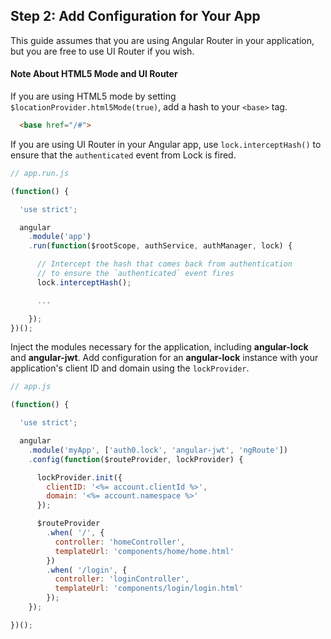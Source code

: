 ## Step 2: Add Configuration for Your App

This guide assumes that you are using Angular Router in your application, but you are free to use UI Router if you wish.

#### Note About HTML5 Mode and UI Router

If you are using HTML5 mode by setting `$locationProvider.html5Mode(true)`, add a hash to your `<base>` tag.

```html
  <base href="/#">
```

If you are using UI Router in your Angular app, use `lock.interceptHash()` to ensure that the `authenticated` event from Lock is fired.

```js
// app.run.js

(function() {

  'use strict';

  angular
    .module('app')
    .run(function($rootScope, authService, authManager, lock) {

      // Intercept the hash that comes back from authentication
      // to ensure the `authenticated` event fires
      lock.interceptHash();

      ...

    });
})();
```

Inject the modules necessary for the application, including **angular-lock** and **angular-jwt**. Add configuration for an **angular-lock** instance with your application's client ID and domain using the `lockProvider`.

```js
// app.js

(function() {

  'use strict';

  angular
    .module('myApp', ['auth0.lock', 'angular-jwt', 'ngRoute'])
    .config(function($routeProvider, lockProvider) {

      lockProvider.init({
        clientID: '<%= account.clientId %>',
        domain: '<%= account.namespace %>'
      });

      $routeProvider
        .when( '/', {
          controller: 'homeController',
          templateUrl: 'components/home/home.html'
        })
        .when( '/login', {
          controller: 'loginController',
          templateUrl: 'components/login/login.html'
        });
    });    

})();
```